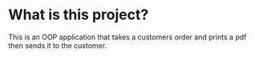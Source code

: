 # What is this project?
This is an OOP application that takes a customers order and prints a pdf then sends it to the customer.
